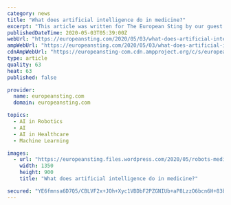 ```yaml
---
category: news
title: "What does artificial intelligence do in medicine?"
excerpt: "This article was written for The European Sting by our guest writer, Mr. Jakub Kufel medical student at Silesia Medical University, Poland. The opinions expressed within reflect only the writer’s"
publishedDateTime: 2020-05-03T05:39:00Z
webUrl: "https://europeansting.com/2020/05/03/what-does-artificial-intelligence-do-in-medicine/"
ampWebUrl: "https://europeansting.com/2020/05/03/what-does-artificial-intelligence-do-in-medicine/amp/"
cdnAmpWebUrl: "https://europeansting-com.cdn.ampproject.org/c/s/europeansting.com/2020/05/03/what-does-artificial-intelligence-do-in-medicine/amp/"
type: article
quality: 63
heat: 63
published: false

provider:
  name: europeansting.com
  domain: europeansting.com

topics:
  - AI in Robotics
  - AI
  - AI in Healthcare
  - Machine Learning

images:
  - url: "https://europeansting.files.wordpress.com/2020/05/robots-medicine.jpeg"
    width: 1350
    height: 900
    title: "What does artificial intelligence do in medicine?"

secured: "YE6fmnsa6D7Q5/CBLVF2x+JOh+Xyc1VBDbF2PZGNIUb+aP8LzzO6bcn6H+83bqWf310cPYk3481tlrfdhGz5TuDd8CmYc1QfWsGwZy2buBRQzZ6JpWNFtJULjKPw6Jxm7YnVmmwjAIVlETZeDSfPJnxzVuz+fWIV/n2t43ZwlyEe8PKvgvgCHMpK7H6Tjc0BA98SLhvssp6gMv3kMV6L6q6tIiSa/I/rIF8gC9E9NS3rf2xN5IONW2BXdaDnFIG7jFyQF7STQDdrexkirdpRNRIozFg+24G76M2+6yEAFdmC0r2MjCFkrKxKOilmry2V;rLkBeifEB5K1evOkVkD5sA=="
---
```


